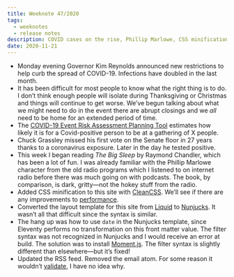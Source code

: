 ```yaml
---
title: Weeknote 47/2020
tags:
  - weeknotes
  - release notes
description: COVID cases on the rise, Phillip Marlowe, CSS minification, and miscellaneous improvements to this site.
date: 2020-11-21
---
```

* Monday evening Governor Kim Reynolds announced new restrictions to help curb the spread of COVID-19. Infections have doubled in the last month. 
* It has been difficult for most people to know what the right thing is to do. I don’t think enough people will isolate during Thanksgiving or Christmas and things will continue to get worse. We’ve begun talking about what we might need to do in the event there are abrupt closings and we _all_ need to be home for an extended period of time. 
* The [COVID-19 Event Risk Assessment Planning Tool](https://covid19risk.biosci.gatech.edu/) estimates how likely it is for a Covid-positive person to be at a gathering of X people.
* Chuck Grassley missed his first vote on the Senate floor in 27 years thanks to a coronavirus exposure. Later in the day he tested positive. 
* This week I began reading _The Big Sleep_ by Raymond Chandler, which has been a lot of fun. I was already familiar with the Phillip Marlowe character from the old radio programs which I listened to on internet radio before there was much going on with podcasts. The book, by comparison, is dark, gritty—not the hokey stuff from the radio.
* Added CSS minification to this site with [CleanCSS](https://www.npmjs.com/package/clean-css). We’ll see if there are any improvements to [performance](https://speedlify-joshcrain.netlify.app). 
* Converted the layout template for this site from [Liquid](https://shopify.github.io/liquid/) to [Nunjucks](https://mozilla.github.io/nunjucks/). It wasn’t all that difficult since the syntax is similar. 
* The hang up was how to use `date` in the Nunjucks template, since Eleventy performs no transformation on this front matter value. The filter syntax was not recognized in Nunjucks and I would receive an error at build. The solution was to install [Moment.js](https://momentjs.com/). The filter syntax is slightly different than elsewhere—but it’s fixed!
* Updated the RSS feed. Removed the email atom. For some reason it wouldn’t [validate](https://validator.w3.org/feed/), I have no idea why.